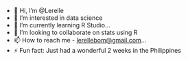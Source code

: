 - 👋 Hi, I’m @Lerelle
- 👀 I’m interested in data science
- 🌱 I’m currently learning R Studio...
- 💞️ I’m looking to collaborate on stats using R
- 📫 How to reach me - lerellebom@gmail.com...
- ⚡ Fun fact: Just had a wonderful 2 weeks in the Philippines

<!---
Lerelle/Lerelle is a ✨ special ✨ repository because its `README.md` (this file) appears on your GitHub profile.
You can click the Preview link to take a look at your changes.
--->
